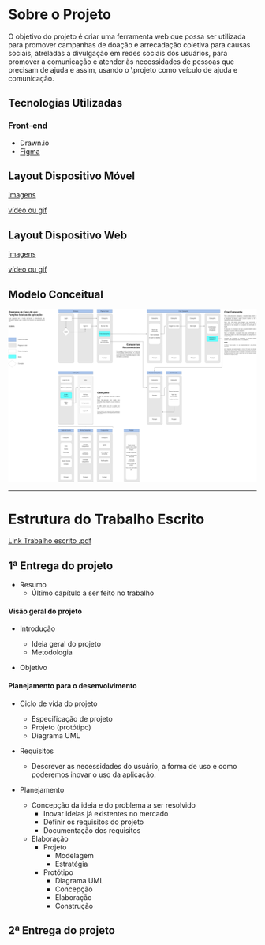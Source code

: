 <!-- 
## Índice

- [Sobre o Projeto](#sobre-o-projeto)
  - [Tecnologias Utilizadas](#tecnologias-utilizadas)
    - [Front-end](#front-end)
  - [Layout Dispositivo Móvel](#layout-dispositivo-móvel)
  - [Layout Dispositivo Web](#layout-dispositivo-web)
  - [Modelo Conceitual](#modelo-conceitual)
- [Estrutura do Trabalho Escrito](#estrutura-do-trabalho-escrito)
  - [1ª Entrega do projeto](#1ª-entrega-do-projeto)
      - [Visão geral do projeto](#visão-geral-do-projeto)
      - [Planejamento para o desenvolvimento](#planejamento-para-o-desenvolvimento)
  - [2ª Entrega do projeto](#2ª-entrega-do-projeto)
-->


# Sobre o Projeto

O objetivo do projeto é criar uma ferramenta web que possa ser utilizada para 
promover campanhas de doação e arrecadação coletiva para causas sociais, 
atreladas a divulgação em redes sociais dos usuários, para promover a 
comunicação e atender às necessidades de pessoas que precisam de ajuda e assim, 
usando o \projeto como veículo de ajuda e comunicação.



## Tecnologias Utilizadas
<!-- 
### Back-end

- 
- 
-->

### Front-end

- Drawn.io
- [Figma](https://www.figma.com/file/1ysmi0XerRzNBmmEq2RdiK/DoeA%C3%A7%C3%A3o?node-id=0%3A1)
<!-- 
### Implantação em produção

- 
- 
-->



## Layout Dispositivo Móvel

[imagens]()

[vídeo ou gif]()



## Layout Dispositivo Web

[imagens]()

[vídeo ou gif]()



## Modelo Conceitual

![Diagrama de Caso de Uso](https://raw.githubusercontent.com/edukobilinski/pi-senac/front-end/frontend/diagrama-de-caso-de-uso.png)



<!-- 
# Como Executar o Projeto
### Back-end

Pré-requisitos:

### Front-end web

Pré-requisitos:
-->



---





# Estrutura do Trabalho Escrito


[Link Trabalho escrito .pdf]()



## 1ª Entrega do projeto

- Resumo
  - Último capítulo a ser feito no trabalho



#### Visão geral do projeto

- Introdução
  - Ideia geral do projeto
  - Metodologia
  
- Objetivo



#### Planejamento para o desenvolvimento

- Ciclo de vida do projeto
  - Especificação de projeto
  - Projeto (protótipo)
  - Diagrama UML

- Requisitos
  - Descrever as necessidades do usuário, a forma de uso e como poderemos inovar o uso da aplicação.
- Planejamento
  - Concepção da ideia e do problema a ser resolvido
    - Inovar ideias já existentes no mercado
    - Definir os requisitos do projeto
    - Documentação dos requisitos
  - Elaboração
    - Projeto
      - Modelagem
      - Estratégia
    - Protótipo
      - Diagrama UML
      - Concepção
      - Elaboração
      - Construção



## 2ª Entrega do projeto

